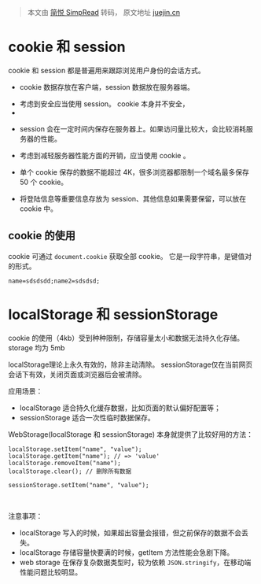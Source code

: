 > 本文由 [简悦 SimpRead](http://ksria.com/simpread/) 转码， 原文地址 [juejin.cn](https://juejin.cn/post/6844903989096497159)

cookie 和 session
================

cookie 和 session 都是普遍用来跟踪浏览用户身份的会话方式。

*   cookie 数据存放在客户端，session 数据放在服务器端。
-  考虑到安全应当使用 session。 cookie 本身并不安全，
- 
*   session 会在一定时间内保存在服务器上。如果访问量比较大，会比较消耗服务器的性能。
* 考虑到减轻服务器性能方面的开销，应当使用 cookie 。

* 单个 cookie 保存的数据不能超过 4K，很多浏览器都限制一个域名最多保存 50 个 cookie。 
* 将登陆信息等重要信息存放为 session、其他信息如果需要保留，可以放在 cookie 中。

cookie 的使用
----------

cookie 可通过 `document.cookie` 获取全部 cookie。
它是一段字符串，是键值对的形式。

```
name=sdsdsdd;name2=sdsdsd;
```

localStorage 和 sessionStorage
=============================

cookie 的使用（4kb）受到种种限制，存储容量太小和数据无法持久化存储。
storage 均为 5mb

localStorage理论上永久有效的，除非主动清除。
sessionStorage仅在当前网页会话下有效，关闭页面或浏览器后会被清除。

应用场景：
* localStorage 适合持久化缓存数据，比如页面的默认偏好配置等；
* sessionStorage 适合一次性临时数据保存。

WebStorage(localStorage 和 sessionStorage) 本身就提供了比较好用的方法：

```
localStorage.setItem("name", "value");
localStorage.getItem("name"); // => 'value'
localStorage.removeItem("name");
localStorage.clear(); // 删除所有数据

sessionStorage.setItem("name", "value");
```

<br>

注意事项：

*   localStorage 写入的时候，如果超出容量会报错，但之前保存的数据不会丢失。
*   localStorage 存储容量快要满的时候，getItem 方法性能会急剧下降。
*   web storage 在保存复杂数据类型时，较为依赖 `JSON.stringify`，在移动端性能问题比较明显。
